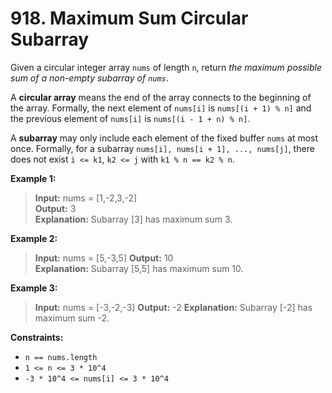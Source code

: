 # 918. Maximum Sum Circular Subarray 

Given a circular integer array `nums` of length `n`, return *the maximum possible sum of a non-empty subarray of `nums`*.

A **circular array** means the end of the array connects to the beginning of the array. 
Formally, the next element of `nums[i]` is `nums[(i + 1) % n]` and the previous element of `nums[i]` is `nums[(i - 1 + n) % n]`.

A **subarray** may only include each element of the fixed buffer `nums` at most once. 
Formally, for a subarray `nums[i], nums[i + 1], ..., nums[j]`, there does not exist `i <= k1`, `k2 <= j` with `k1 % n == k2 % n`.

**Example 1:**  
> **Input:** nums = [1,-2,3,-2]  
> **Output:** 3  
> **Explanation:** Subarray [3] has maximum sum 3.

**Example 2:**
> **Input:** nums = [5,-3,5] 
> **Output:** 10  
> **Explanation:** Subarray [5,5] has maximum sum 10.

**Example 3:**
> **Input:** nums = [-3,-2,-3] 
> **Output:** -2
> **Explanation:** Subarray [-2] has maximum sum -2.

**Constraints:**
* `n == nums.length`
* `1 <= n <= 3 * 10^4`
* `-3 * 10^4 <= nums[i] <= 3 * 10^4`
